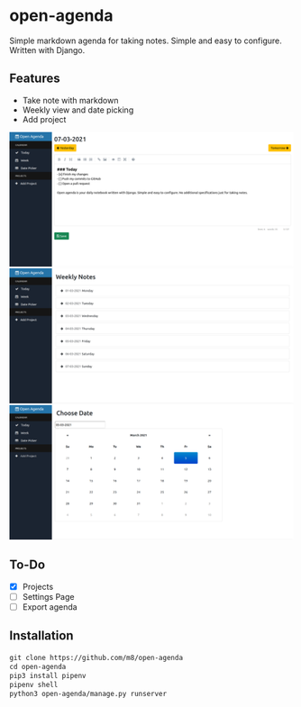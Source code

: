 # open-agenda
Simple markdown agenda for taking notes. Simple and easy to configure. Written with Django.

## Features
- Take note with markdown
- Weekly view and date picking
- Add project

![Agenda 1](images/2021-03-05-14-46-55.png)
![Agenda 2](images/2021-03-05-14-47-10.png)
![Agenda 3](images/2021-03-05-14-47-32.png)


## To-Do
- [x] Projects
- [ ] Settings Page
- [ ] Export agenda

## Installation
```shell
git clone https://github.com/m8/open-agenda
cd open-agenda
pip3 install pipenv
pipenv shell
python3 open-agenda/manage.py runserver
```